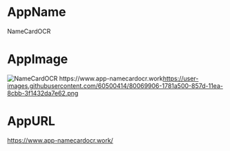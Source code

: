 # AppName
NameCardOCR
# AppImage
<img alt="NameCardOCR https://www.app-namecardocr.work">https://user-images.githubusercontent.com/60500414/80069906-1781a500-857d-11ea-8cbb-3f1432da7e62.png
# AppURL
https://www.app-namecardocr.work/
